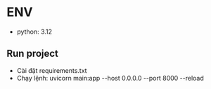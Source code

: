 # ENV
- python: 3.12


## Run project 

- Cài đặt requirements.txt
- Chạy lệnh: 
    uvicorn main:app --host 0.0.0.0 --port 8000 --reload             

